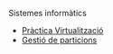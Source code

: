 Sistemes informàtics

- [Pràctica Virtualització](https://github.com/OriolJove/Portfolio/blob/main/Moduls/GS/M01-Sistemes%20Inf%C3%B3rmatics/practicaVirtulitzacio/Virtualitzacio.html)
- [Gestió de particions](https://github.com/OriolJove/Portfolio/blob/main/Moduls/GS/M01-Sistemes%20Inf%C3%B3rmatics/practicaVirtulitzacio/Virtualitzacio.html)
